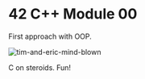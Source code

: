 # 42 C++ Module 00

First approach with OOP.

![tim-and-eric-mind-blown](https://user-images.githubusercontent.com/25162290/144487505-e907822d-e410-40b3-b7eb-83bf20a50c8f.gif)

C on steroids. Fun!
